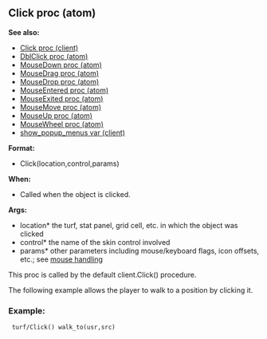 ## Click proc (atom)
**See also:**
*   [Click proc (client)](/client/proc/Click)
*   [DblClick proc (atom)](/atom/proc/DblClick)
*   [MouseDown proc (atom)](/atom/proc/MouseDown)
*   [MouseDrag proc (atom)](/atom/proc/MouseDrag)
*   [MouseDrop proc (atom)](/atom/proc/MouseDrop)
*   [MouseEntered proc (atom)](/atom/proc/MouseEntered)
*   [MouseExited proc (atom)](/atom/proc/MouseExited)
*   [MouseMove proc (atom)](/atom/proc/MouseMove)
*   [MouseUp proc (atom)](/atom/proc/MouseUp)
*   [MouseWheel proc (atom)](/atom/proc/MouseWheel)
*   [show_popup_menus var (client)](/client/var/show_popup_menus)
<!-- -->
**Format:**
*   Click(location,control,params)
<!-- -->
**When:**
*   Called when the object is clicked.
<!-- -->
**Args:**
*   location* the turf, stat panel, grid cell, etc. in which the object
    was clicked
*   control* the name of the skin control involved
*   params* other parameters including mouse/keyboard flags, icon
    offsets, etc.; see [mouse handling](/DM/mouse)


This proc is called by the default client.Click() procedure.


The following example allows the player to walk to a position
by clicking it.
### Example:

```
 turf/Click() walk_to(usr,src) 
```
